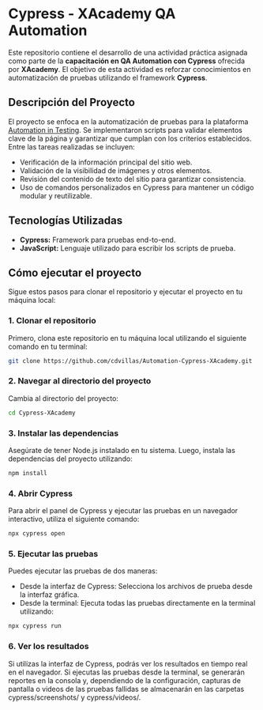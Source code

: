 # **Cypress - XAcademy QA Automation**

Este repositorio contiene el desarrollo de una actividad práctica asignada como parte de la **capacitación en QA Automation con Cypress** ofrecida por **XAcademy**. El objetivo de esta actividad es reforzar conocimientos en automatización de pruebas utilizando el framework **Cypress**.

## **Descripción del Proyecto**
El proyecto se enfoca en la automatización de pruebas para la plataforma [Automation in Testing](https://automationintesting.online/). Se implementaron scripts para validar elementos clave de la página y garantizar que cumplan con los criterios establecidos. Entre las tareas realizadas se incluyen:

  - Verificación de la información principal del sitio web.
  - Validación de la visibilidad de imágenes y otros elementos.
  - Revisión del contenido de texto del sitio para garantizar consistencia.
  - Uso de comandos personalizados en Cypress para mantener un código modular y reutilizable.

## **Tecnologías Utilizadas**
- **Cypress:** Framework para pruebas end-to-end.
- **JavaScript:** Lenguaje utilizado para escribir los scripts de prueba.

## **Cómo ejecutar el proyecto**

Sigue estos pasos para clonar el repositorio y ejecutar el proyecto en tu máquina local:

### **1. Clonar el repositorio**
Primero, clona este repositorio en tu máquina local utilizando el siguiente comando en tu terminal:
```bash
git clone https://github.com/cdvillas/Automation-Cypress-XAcademy.git
```
### **2. Navegar al directorio del proyecto**
Cambia al directorio del proyecto:
```bash
cd Cypress-XAcademy
```
### **3. Instalar las dependencias**
Asegúrate de tener Node.js instalado en tu sistema. Luego, instala las dependencias del proyecto utilizando:
```bash
npm install
```
### **4. Abrir Cypress**
Para abrir el panel de Cypress y ejecutar las pruebas en un navegador interactivo, utiliza el siguiente comando:
```bash
npx cypress open
```
### **5. Ejecutar las pruebas**
Puedes ejecutar las pruebas de dos maneras:
- Desde la interfaz de Cypress: Selecciona los archivos de prueba desde la interfaz gráfica.
- Desde la terminal: Ejecuta todas las pruebas directamente en la terminal utilizando:

```bash
npx cypress run
```
### **6. Ver los resultados**
Si utilizas la interfaz de Cypress, podrás ver los resultados en tiempo real en el navegador.
Si ejecutas las pruebas desde la terminal, se generarán reportes en la consola y, dependiendo de la configuración, capturas de pantalla o videos de las pruebas fallidas se almacenarán en las carpetas cypress/screenshots/ y cypress/videos/.

